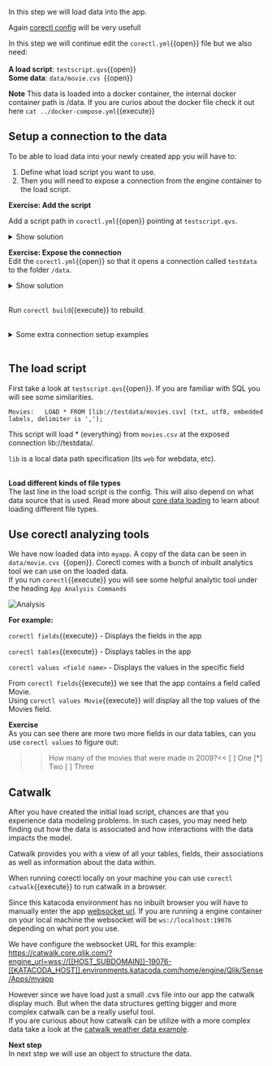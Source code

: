 In this step we will load data into the app.<br> 

Again [corectl config](https://github.com/qlik-oss/corectl/blob/master/docs/corectl_config.md) will be very usefull
<br>

In this step we will continue edit the `corectl.yml`{{open}} file but we also need:  
<br>
**A load script**:   `testscript.qvs`{{open}}
<br> **Some data**: `data/movie.cvs `{{open}} 
<br>

**Note** This data is loaded into a docker container, the internal docker container path is /data. If you are curios about the docker file check it out here `cat ../docker-compose.yml`{{execute}} 

## Setup a connection to the data

To be able to load data into your newly created app you will have to:
1. Define what load script you want to use. 
2. Then you will need to expose a connection from the engine container to the load script.

**Exercise: Add the script**

Add a script path in `corectl.yml`{{open}} pointing at  `testscript.qvs`.

<details> <summary>Show solution</summary>
<p> 
<pre class="file" data-filename="corectl.yml" data-target="append">script: testscript.qvs # Path to a script that should be set in the app
</pre>



</p>
</details>  

**Exercise: Expose the connection**  
  Edit the `corectl.yml`{{open}} so that it opens a connection called `testdata` to the folder `/data`.

<details> <summary>Show solution</summary>
<p> 
<pre class="file" data-filename="corectl.yml" data-target="append">
connections: # Connections that should be created in the app
  testdata: # Name of the connection
      connectionstring: /data # Connectionstring (qConnectionString) of the connection. For a folder connector this is an absolute or relative path inside of the engine docker container.
      type: folder # Type of connection

</pre>
</p>
</details>  
<br>

Run `corectl build`{{execute}} to rebuild.
<br>
<br>
<details> <summary>Some extra connection setup examples</summary>
<p> 

The load script can only load data from the exposed connections specified in the `corectl.yml`{{open}}. 
<pre class="file">
connections: # Connections that should be created in the app
  testdata: # Name of the exposed connection
      connectionstring: /data # Connectionstring (qConnectionString) of the connection. For a folder connector this is an absolute or relative path inside of the engine docker container.
      type: folder # Type of connection
```
In this example the exposed connections will be `testdata`. 
</pre>
<br>

Another **example**.
<pre class="file"> 
connections: # Connections that should be created in the app
 testdata: #Name of firsrt the connection
      connectionstring: /data # Connectionstring (qConnectionString) of the connection. For a folder connector this is an absolute or relative path inside of the engine docker container.
      type: folder # Type of connection
  webdata: # Name of the second connection
    connectionstring: "https://gist.githubusercontent.com/carlioth/b86ede12e75b5756c9f34c0d65a22bb3/raw/e733b74c7c1c5494669b36893a31de5427b7b4fc/MovieInfo.csv" # Connectionstring (qConnectionString) of the connection. For a folder connector this is an absolute or relative path inside of the engine docker container.
    type: internet # Type of connection
</pre>
This would expose two connection:<br>
The first connection is the same as in the firste example. <br> The second one is a webdata connection to a gist on github.

</p>
</details> 
<br>

## The load script
First take a look at `testscript.qvs`{{open}}. If you are familiar with SQL you will see some similarities.
<br>


`
Movies:  
LOAD *
FROM [lib://testdata/movies.csv]
(txt, utf8, embedded labels, delimiter is ',');
`

This script will load * (everything) from `movies.csv` at the exposed connection lib://testdata/. 
<br>

`lib` is a local data path specification (its `web` for webdata, etc).
<br> 
<br>

**Load different kinds of file types**<br>
The last line in the load script is the config. This will also depend on what data source that is used.
Read more about [core data loading](https://github.com/qlik-oss/core-data-loading) to learn about loading different file types. 



## Use corectl analyzing tools 

We have now loaded data into `myapp`. A copy of the data can be seen in `data/movie.cvs `{{open}}. Corectl comes with a bunch of inbuilt analytics tool we can use on the loaded data.
<br>
If you run `corectl`{{execute}} you will see some helpful analytic tool under the heading `App Analysis Commands` 
<br>

![Analysis](assets/analys.png)

**For example:**
<br>

`corectl fields`{{execute}} - Displays the fields in the app
<br>

`corectl tables`{{execute}} - Displays tables in the app
<br>

`corectl values <field name>` - Displays the values in the specific field
<br>

From `corectl fields`{{execute}} we see that the app contains a field called Movie. <br>
Using `corectl values Movie`{{execute}} will display all the top values of the Movies field.
<br>

**Exercise** <br>
As you can see there are more two more fields in our data tables, can you use `corectl values` to figure out:
 >>How many of the movies that were made in 2009?<<
[ ] One
[*] Two
[ ] Three


## Catwalk
After you have created the initial load script, chances are that you experience data modeling problems. In such cases, you may need help finding out how the data is associated and how interactions with the data impacts the model.

Catwalk provides you with a view of all your tables, fields, their associations as well as information about the data within.

When running corectl locally on your machine you can use `corectl catwalk`{{execute}} to run catwalk in a browser. 
<br>

Since this katacoda environment has no inbuilt browser you will have to manually enter the app [websocket url](https://catwalk.core.qlik.com/?engine_url=). If you are running a engine container on your local machine the websocket will be `ws://localhost:19076` depending on what port you use.

We have configure the websocket URL for this example:<br>
 https://catwalk.core.qlik.com/?engine_url=wss://[[HOST_SUBDOMAIN]]-19076-[[KATACODA_HOST]].environments.katacoda.com/home/engine/Qlik/Sense/Apps/myapp
<br>

However since we have load just a small .cvs file into our app the catwalk display much. But when the data structures getting bigger and more complex catwalk can be a really useful tool.<br>
If you are curious about how catwalk can be utilize with a more complex data take a look at the [catwalk weather data example](https://catwalk.core.qlik.com/?engine_url=wss://apps.core.qlik.com/app/doc/01775889-c700-413f-9b0e-6ba1837c52b0/).

**Next step**
<br> In next step we will use an object to structure the data.